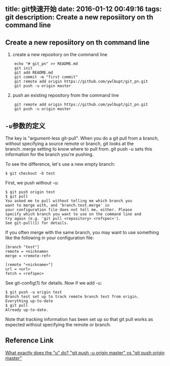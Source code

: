 title: git快速开始
date: 2016-01-12 00:49:16
tags: git
description: Create a new reposiitory on th command line
---

## Create a new reposiitory on th command line


1. create a new repository on the command line  
```
    echo "# git_pn" >> README.md
    git init
    git add README.md
    git commit -m "first commit"
    git remote add origin https://github.com/ywlbupt/git_pn.git
    git push -u origin master
```

2. push an existing repository from the command line
```
    git remote add origin https://github.com/ywlbupt/git_pn.git
    git push -u origin master
```

<!-- more -->


## `-u`参数的定义
The key is "argument-less git-pull". When you do a git pull from a branch, without specifying a source remote or branch, git looks at the branch.<name>.merge setting to know where to pull from. git push -u sets this information for the branch you're pushing.

To see the difference, let's use a new empty branch:

    $ git checkout -b test

First, we push without -u:

    $ git push origin test
    $ git pull
    You asked me to pull without telling me which branch you
    want to merge with, and 'branch.test.merge' in
    your configuration file does not tell me, either. Please
    specify which branch you want to use on the command line and
    try again (e.g. 'git pull <repository> <refspec>').
    See git-pull(1) for details.

If you often merge with the same branch, you may want to
use something like the following in your configuration file:

    [branch "test"]
    remote = <nickname>
    merge = <remote-ref>

    [remote "<nickname>"]
    url = <url>
    fetch = <refspec>

See git-config(1) for details.
Now if we add -u:

    $ git push -u origin test
    Branch test set up to track remote branch test from origin.
    Everything up-to-date
    $ git pull
    Already up-to-date.


Note that tracking information has been set up so that git pull works as expected without specifying the remote or branch.


## Reference Link

[What exactly does the "u" do? "git push -u origin master" vs "git push origin master"](http://stackoverflow.com/questions/5697750/what-exactly-does-the-u-do-git-push-u-origin-master-vs-git-push-origin-ma)
